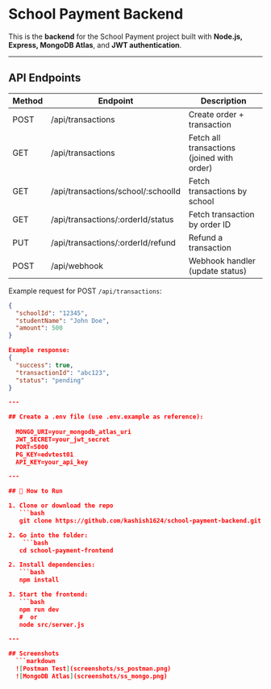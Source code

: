 # School Payment Backend

This is the **backend** for the School Payment project built with **Node.js, Express, MongoDB Atlas**, and **JWT authentication**.

---

## API Endpoints

  
  | Method | Endpoint | Description |
  |--------|---------|-------------|
  | POST   | /api/transactions | Create order + transaction |
  | GET    | /api/transactions | Fetch all transactions (joined with order) |
  | GET    | /api/transactions/school/:schoolId | Fetch transactions by school |
  | GET    | /api/transactions/:orderId/status | Fetch transaction by order ID |
  | PUT    | /api/transactions/:orderId/refund | Refund a transaction |
  | POST   | /api/webhook | Webhook handler (update status) |

Example request for POST `/api/transactions`:

```json
{
  "schoolId": "12345",
  "studentName": "John Doe",
  "amount": 500
}

Example response:
{
  "success": true,
  "transactionId": "abc123",
  "status": "pending"
}

---

## Create a .env file (use .env.example as reference):
  
  MONGO_URI=your_mongodb_atlas_uri
  JWT_SECRET=your_jwt_secret
  PORT=5000
  PG_KEY=edvtest01
  API_KEY=your_api_key

---

## 🚀 How to Run

1. Clone or download the repo
   ```bash
   git clone https://github.com/kashish1624/school-payment-backend.git

2. Go into the folder:
    ```bash
   cd school-payment-frontend

2. Install dependencies:
   ```bash
   npm install

3. Start the frontend:
   ```bash
   npm run dev
   #  or
   node src/server.js

---

## Screenshots
  ```markdown
  ![Postman Test](screenshots/ss_postman.png)
  ![MongoDB Atlas](screenshots/ss_mongo.png)




